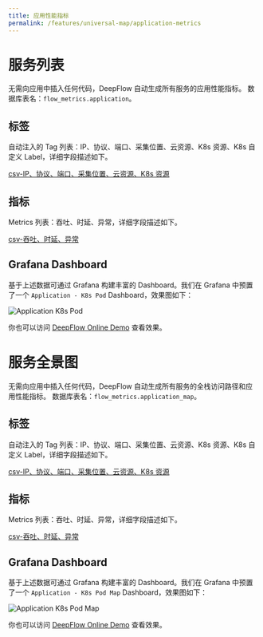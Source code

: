 ```yaml
---
title: 应用性能指标
permalink: /features/universal-map/application-metrics
---
```


# 服务列表

无需向应用中插入任何代码，DeepFlow 自动生成所有服务的应用性能指标。
数据库表名：`flow_metrics.application`。

## 标签

自动注入的 Tag 列表：IP、协议、端口、采集位置、云资源、K8s 资源、K8s 自定义 Label，详细字段描述如下。

[csv-IP、协议、端口、采集位置、云资源、K8s 资源](https://raw.githubusercontent.com/deepflowio/deepflow/main/server/querier/db_descriptions/clickhouse/tag/flow_metrics/application.ch)

## 指标

Metrics 列表：吞吐、时延、异常，详细字段描述如下。

[csv-吞吐、时延、异常](https://raw.githubusercontent.com/deepflowio/deepflow/main/server/querier/db_descriptions/clickhouse/metrics/flow_metrics/application.ch)

## Grafana Dashboard

基于上述数据可通过 Grafana 构建丰富的 Dashboard。我们在 Grafana 中预置了一个 `Application - K8s Pod` Dashboard，效果图如下：

![Application K8s Pod](https://yunshan-guangzhou.oss-cn-beijing.aliyuncs.com/pub/pic/202208236304362eb5efd.png)

你也可以访问 [DeepFlow Online Demo](https://ce-demo.deepflow.yunshan.net/d/Application_K8s_Pod/application-k8s-pod?var-namespace=deepflow-otel-grpc-demo&from=deepflow-doc) 查看效果。

# 服务全景图

无需向应用中插入任何代码，DeepFlow 自动生成所有服务的全栈访问路径和应用性能指标。
数据库表名：`flow_metrics.application_map`。

## 标签

自动注入的 Tag 列表：IP、协议、端口、采集位置、云资源、K8s 资源、K8s 自定义 Label，详细字段描述如下。

[csv-IP、协议、端口、采集位置、云资源、K8s 资源](https://raw.githubusercontent.com/deepflowio/deepflow/main/server/querier/db_descriptions/clickhouse/tag/flow_metrics/application_map.ch)

## 指标

Metrics 列表：吞吐、时延、异常，详细字段描述如下。

[csv-吞吐、时延、异常](https://raw.githubusercontent.com/deepflowio/deepflow/main/server/querier/db_descriptions/clickhouse/metrics/flow_metrics/application_map.ch)

## Grafana Dashboard

基于上述数据可通过 Grafana 构建丰富的 Dashboard。我们在 Grafana 中预置了一个 `Application - K8s Pod Map` Dashboard，效果图如下：

![Application K8s Pod Map](https://yunshan-guangzhou.oss-cn-beijing.aliyuncs.com/pub/pic/202208236304413c79b43.png)

你也可以访问 [DeepFlow Online Demo](https://ce-demo.deepflow.yunshan.net/d/Application_K8s_Pod_Map/application-k8s-pod-map?var-namespace=deepflow-otel-grpc-demo&from=deepflow-doc) 查看效果。
